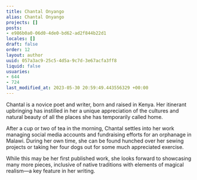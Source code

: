 ```yaml
---
title: Chantal Onyango
alias: Chantal Onyango
projects: []
posts:
- e986b0a0-06d0-4de0-bd62-ad2f844b22d1
locales: []
draft: false
order: 12
layout: author
uuid: 057a3ac9-25c5-4d5a-9c7d-3e67acfa3ff8
liquid: false
usuaries:
- 644
- 724
last_modified_at: 2023-05-30 20:59:49.443556329 +00:00
---
```


<p style="text-align:start">Chantal is a novice poet and writer, born and raised in Kenya. Her itinerant upbringing has instilled in her a unique appreciation of the cultures and natural beauty of all the places she has temporarily called home.</p><p style="text-align:start">After a cup or two of tea in the morning, Chantal settles into her work managing social media accounts and fundraising efforts for an orphanage in Malawi. During her own time, she can be found hunched over her sewing projects or taking her four dogs out for some much appreciated exercise.</p><p style="text-align:start">While this may be her first published work, she looks forward to showcasing many more pieces, inclusive of native traditions with elements of magical realism—a key feature in her writing.</p>